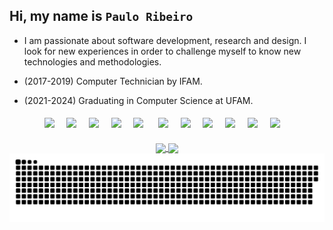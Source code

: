 
## Hi, my name is `Paulo Ribeiro`

- I am passionate about software development, research and design. I look for new experiences in order to challenge myself to know new technologies and methodologies.

- (2017-2019) Computer Technician by IFAM.

- (2021-2024) Graduating in Computer Science at UFAM.

####

<div align="center">
<img src="https://cdn.jsdelivr.net/gh/devicons/devicon@latest/icons/nodejs/nodejs-original.svg" width="35px">&nbsp;&nbsp;&nbsp;&nbsp;
<img src="https://cdn.jsdelivr.net/gh/devicons/devicon@latest/icons/react/react-original.svg" width="35px">&nbsp;&nbsp;&nbsp;&nbsp;
<img src="https://cdn.jsdelivr.net/gh/devicons/devicon@latest/icons/c/c-original.svg" width="35px">&nbsp;&nbsp;&nbsp;&nbsp;
<img src="https://cdn.jsdelivr.net/gh/devicons/devicon@latest/icons/python/python-original.svg" width="35px">&nbsp;&nbsp;&nbsp;&nbsp;
<img src="https://cdn.jsdelivr.net/gh/devicons/devicon@latest/icons/git/git-original.svg" width="35px">&nbsp;&nbsp;&nbsp;&nbsp;&nbsp;
<img src="https://cdn.jsdelivr.net/gh/devicons/devicon@latest/icons/kotlin/kotlin-original.svg" width="35px">&nbsp;&nbsp;&nbsp;&nbsp;
<img src="https://cdn.jsdelivr.net/gh/devicons/devicon@latest/icons/flutter/flutter-original.svg" width="35px">&nbsp;&nbsp;&nbsp;&nbsp;
<img src="https://cdn.jsdelivr.net/gh/devicons/devicon@latest/icons/vuejs/vuejs-original.svg" width="35px">&nbsp;&nbsp;&nbsp;&nbsp;
<img src="https://cdn.jsdelivr.net/gh/devicons/devicon@latest/icons/docker/docker-original.svg" width="35px">&nbsp;&nbsp;&nbsp;&nbsp;
<img src="https://cdn.jsdelivr.net/gh/devicons/devicon@latest/icons/java/java-original.svg" width="35px">&nbsp;&nbsp;&nbsp;&nbsp;
<img src="https://cdn.jsdelivr.net/gh/devicons/devicon@latest/icons/mysql/mysql-original.svg" width="35px">&nbsp;&nbsp;&nbsp;&nbsp;
</div>

####

<p align="center">
<a href="https://github.com/Pepyn0/github-readme-stats">
  <img width="auto" height=170 align="center" src="https://github-readme-stats.vercel.app/api?username=ribeiro-paulo&count_private=true&show_icons=true&theme=github_dark" />
</a>
<a href="https://github.com/Pepyn0/github-readme-stats">
  <img width="auto" height=170 align="center" src="https://github-readme-stats.vercel.app/api/top-langs/?username=ribeiro-paulo&theme=github_dark&layout=compact" />
</a>
  <img src="https://github.com/Pepyn0/Pepyn0/raw/output/github-contribution-grid-snake.svg" alt="snake"></center>
</p>



<!--
**ribeiro-paulo/ribeiro-paulo** is a ✨ _special_ ✨ repository because its `README.md` (this file) appears on your GitHub profile.

Here are some ideas to get you started:

- 🔭 I’m currently working on ...
- 🌱 I’m currently learning ...
- 👯 I’m looking to collaborate on ...
- 🤔 I’m looking for help with ...
- 💬 Ask me about ...
- 📫 How to reach me: ...
- 😄 Pronouns: ...
- ⚡ Fun fact: ...
-->

